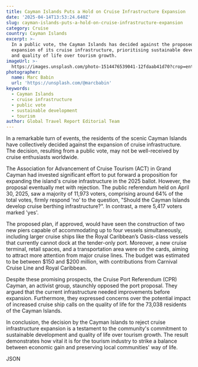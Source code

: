 ```yaml
---
title: Cayman Islands Puts a Hold on Cruise Infrastructure Expansion
date: '2025-04-14T13:53:24.640Z'
slug: cayman-islands-puts-a-hold-on-cruise-infrastructure-expansion
category: Cruise
country: Cayman Islands
excerpt: >-
  In a public vote, the Cayman Islands has decided against the proposed
  expansion of its cruise infrastructure, prioritising sustainable development
  and quality of life over tourism growth.
imageUrl: >-
  https://images.unsplash.com/photo-1514476539041-12fdaab41d70?crop=entropy&cs=tinysrgb&fit=max&fm=jpg&ixid=M3w3Mzk5OTB8MHwxfHNlYXJjaHwzfHxDYXltYW4lMjBJc2xhbmRzfGVufDB8MHx8fDE3NDYyNzQ1NjZ8MA&ixlib=rb-4.0.3&q=80&w=1080
photographer:
  name: Marc Babin
  url: 'https://unsplash.com/@marcbabin'
keywords:
  - Cayman Islands
  - cruise infrastructure
  - public vote
  - sustainable development
  - tourism
author: Global Travel Report Editorial Team
---
```

In a remarkable turn of events, the residents of the scenic Cayman Islands have collectively decided against the expansion of cruise infrastructure. The decision, resulting from a public vote, may not be well-received by cruise enthusiasts worldwide.

The Association for Advancement of Cruise Tourism (ACT) in Grand Cayman had invested significant effort to put forward a proposition for expanding the island's cruise infrastructure in the 2025 ballot. However, the proposal eventually met with rejection. The public referendum held on April 30, 2025, saw a majority of 11,973 voters, comprising around 64% of the total votes, firmly respond 'no' to the question, "Should the Cayman Islands develop cruise berthing infrastructure?". In contrast, a mere 5,417 voters marked 'yes'.

The proposed plan, if approved, would have seen the construction of two new piers capable of accommodating up to four vessels simultaneously, including larger cruise ships like the Royal Caribbean’s Oasis-class vessels that currently cannot dock at the tender-only port. Moreover, a new cruise terminal, retail spaces, and a transportation area were on the cards, aiming to attract more attention from major cruise lines. The budget was estimated to be between $150 and $200 million, with contributions from Carnival Cruise Line and Royal Caribbean.

Despite these promising prospects, the Cruise Port Referendum (CPR) Cayman, an activist group, staunchly opposed the port proposal. They argued that the current infrastructure needed improvements before expansion. Furthermore, they expressed concerns over the potential impact of increased cruise ship calls on the quality of life for the 73,038 residents of the Cayman Islands.

In conclusion, the decision by the Cayman Islands to reject cruise infrastructure expansion is a testament to the community's commitment to sustainable development and quality of life over tourism growth. The result demonstrates how vital it is for the tourism industry to strike a balance between economic gain and preserving local communities' way of life.

JSON
